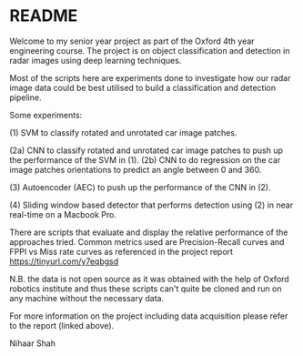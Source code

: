 # README #
Welcome to my senior year project as part of the Oxford 4th year engineering course. The project is on object classification 
and detection in radar images using deep learning techniques.  


Most of the scripts here are experiments done to investigate how our radar image data could be best utilised to build a 
classification and detection pipeline.  


Some experiments:  

(1) SVM to classify rotated and unrotated car image patches.  

(2a) CNN to classify rotated and unrotated car image patches to push up the performance of the SVM in (1).
(2b) CNN to do regression on the car image patches orientations to predict an angle between 0 and 360.

(3) Autoencoder (AEC) to push up the performance of the CNN in (2).  

(4) Sliding window based detector that performs detection using (2) in near real-time on a Macbook Pro.  



There are scripts that evaluate and display the relative performance of the approaches tried. Common metrics used are Precision-Recall curves
and FPPI vs Miss rate curves as referenced in the project report https://tinyurl.com/y7eqbgsd  


N.B. the data is not open source as it was obtained with the help of Oxford robotics institute and thus these scripts can't quite be 
cloned and run on any machine without the necessary data.  


For more information on the project including data acquisition please refer to the report (linked above).


Nihaar Shah
